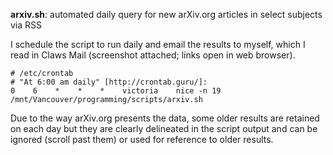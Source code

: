 **arxiv.sh**:  automated daily query for new arXiv.org articles in select subjects via RSS

I schedule the script to run daily and email the results to myself, which I read in Claws Mail (screenshot attached; links open in web browser).

```
# /etc/crontab
# "At 6:00 am daily" [http://crontab.guru/]:
0    6    *    *    *    victoria    nice -n 19    /mnt/Vancouver/programming/scripts/arxiv.sh
```

Due to the way arXiv.org presents the data, some older results are retained on each day but they are clearly delineated in the script output and can be ignored (scroll past them) or used for reference to older results.
